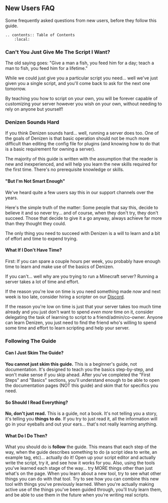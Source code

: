 New Users FAQ
-------------

Some frequently asked questions from new users, before they follow this guide.

```eval_rst
.. contents:: Table of Contents
    :local:
```

### Can't You Just Give Me The Script I Want?

The old saying goes: "Give a man a fish, you feed him for a day; teach a man to fish, you feed him for a lifetime."

While we could just give you a particular script you need... well we've just given you a single script, and you'll come back to ask for the next one tomorrow.

By teaching you how to script on your own, you will be forever capable of customizing your server however you wish on your own, without needing to rely on anyone but yourself!

### Denizen Sounds Hard

If you think Denizen sounds hard... well, running a server does too. One of the goals of Denizen is that basic operation should not be much more difficult than editing the config file for plugins <span class="parens">(and knowing how to do that is a basic requirement for owning a server)</span>.

The majority of this guide is written with the assumption that the reader is new and inexperienced, and will help you learn the new skills required for the first time. There's no prerequisite knowledge or skills.

#### "But I'm Not Smart Enough"

We've heard quite a few users say this in our support channels over the years.

Here's the simple truth of the matter: Some people that say this, decide to believe it and so never try... and of course, when they don't try, they don't succeed. Those that decide to give it a go anyway, always achieve far more than they thought they could.

The only thing you need to succeed with Denizen is a will to learn and a bit of effort and time to expend trying.

#### What If I Don't Have Time?

First: If you can spare a couple hours per week, you probably have enough time to learn and make use of the basics of Denizen.

If you can't... well why are you trying to run a Minecraft server? Running a server takes a lot of time and effort.

If the reason you're low on time is you need something made *now* and next week is too late, consider hiring a scripter on our [Discord](https://discord.gg/Q6pZGSR).

If the reason you're low on time is just that your server takes too much time already and you just don't want to spend *even more* time on it, consider delegating the task of learning to script to a friend/admin/co-owner. Anyone can learn Denizen, you just need to find the friend who's willing to spend some time and effort to learn scripting and help your server.

### Following The Guide

#### Can I Just Skim The Guide?

**You cannot just skim this guide.** This is a beginner's guide, not documentation. It's designed to teach you the basics step-by-step, and won't make sense if you skip ahead. After you've completed the "First Steps" and "Basics" sections, you'll understand enough to be able to open the documentation pages (NOT this guide) and skim that for specifics you need.

#### So Should I Read Everything?

**No, don't just read.** This is a guide, not a book. It's not telling you a story, it's telling you **things to do**. If you try to just read it, all the information will go in your eyeballs and out your ears... that's not really learning anything.

#### What Do I Do Then?

What you should do is **follow** the guide. This means that each step of the way, when the guide describes something to do <span class="parens">(a script idea to write, an example tag, etc)</span>... actually do it! Open up your script editor and actually write the script, try it, and see how it works for you. Also, using the tools you've learned each stage of the way... try MORE things other than just what's on the page. When you learn about a new tool, try to see what other things you can do with that tool. Try to see how you can combine this new tool with things you've previously learned. When you're actually making active use of the things you've been guided through, you'll truly learn them, and be able to use them in the future when you're writing real scripts.
